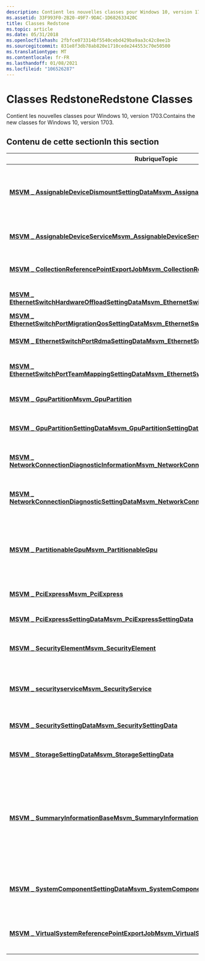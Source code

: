 ```yaml
---
description: Contient les nouvelles classes pour Windows 10, version 1703.
ms.assetid: 33F993F0-2B20-49F7-9DAC-1D682633420C
title: Classes Redstone
ms.topic: article
ms.date: 05/31/2018
ms.openlocfilehash: 2fbfce073314bf5540cebd429ba9aa3c42c8ee1b
ms.sourcegitcommit: 831e8f3db78ab820e1710cede244553c70e50500
ms.translationtype: MT
ms.contentlocale: fr-FR
ms.lasthandoff: 01/08/2021
ms.locfileid: "106526287"
---
```

# <a name="redstone-classes"></a><span data-ttu-id="eb04b-103">Classes Redstone</span><span class="sxs-lookup"><span data-stu-id="eb04b-103">Redstone Classes</span></span>

<span data-ttu-id="eb04b-104">Contient les nouvelles classes pour Windows 10, version 1703.</span><span class="sxs-lookup"><span data-stu-id="eb04b-104">Contains the new classes for Windows 10, version 1703.</span></span>

## <a name="in-this-section"></a><span data-ttu-id="eb04b-105">Contenu de cette section</span><span class="sxs-lookup"><span data-stu-id="eb04b-105">In this section</span></span>



| <span data-ttu-id="eb04b-106">Rubrique</span><span class="sxs-lookup"><span data-stu-id="eb04b-106">Topic</span></span>                                                                                                                | <span data-ttu-id="eb04b-107">Description</span><span class="sxs-lookup"><span data-stu-id="eb04b-107">Description</span></span>                                                                                                                                                                                                                                                                                               |
|----------------------------------------------------------------------------------------------------------------------|-----------------------------------------------------------------------------------------------------------------------------------------------------------------------------------------------------------------------------------------------------------------------------------------------------------|
| [<span data-ttu-id="eb04b-108">**MSVM \_ AssignableDeviceDismountSettingData**</span><span class="sxs-lookup"><span data-stu-id="eb04b-108">**Msvm\_AssignableDeviceDismountSettingData**</span></span>](msvm-assignabledevicedismountsettingdata.md)<br/>             | <span data-ttu-id="eb04b-109">Représente les paramètres d’un système virtuel à importer.</span><span class="sxs-lookup"><span data-stu-id="eb04b-109">Represents the settings of a virtual system to import.</span></span> <span data-ttu-id="eb04b-110">Utilisé par la méthode [**demount**](msvm-assignabledeviceservice-dismountassignabledevice.md) de la [**classe \_ AssignableDeviceService MSVM**](msvm-assignabledeviceservice.md) .</span><span class="sxs-lookup"><span data-stu-id="eb04b-110">Used by the [**Dismount**](msvm-assignabledeviceservice-dismountassignabledevice.md) method of the [**Msvm\_AssignableDeviceService**](msvm-assignabledeviceservice.md) class.</span></span><br/>                                                        |
| [<span data-ttu-id="eb04b-111">**MSVM \_ AssignableDeviceService**</span><span class="sxs-lookup"><span data-stu-id="eb04b-111">**Msvm\_AssignableDeviceService**</span></span>](msvm-assignabledeviceservice.md)<br/>                                     | <span data-ttu-id="eb04b-112">Gère les appareils attribuables sur un système d’ordinateur hôte.</span><span class="sxs-lookup"><span data-stu-id="eb04b-112">Manages the assignable devices on a host computer system.</span></span><br/>                                                                                                                                                                                                                                      |
| [<span data-ttu-id="eb04b-113">**MSVM \_ CollectionReferencePointExportJob**</span><span class="sxs-lookup"><span data-stu-id="eb04b-113">**Msvm\_CollectionReferencePointExportJob**</span></span>](msvm-collectionreferencepointexportjob.md)<br/>                 | <span data-ttu-id="eb04b-114">Cette classe représente un travail d’exportation de point de référence de collection.</span><span class="sxs-lookup"><span data-stu-id="eb04b-114">This class represents a collection reference point export operation job.</span></span><br/>                                                                                                                                                                                                                       |
| [<span data-ttu-id="eb04b-115">**MSVM \_ EthernetSwitchHardwareOffloadSettingData**</span><span class="sxs-lookup"><span data-stu-id="eb04b-115">**Msvm\_EthernetSwitchHardwareOffloadSettingData**</span></span>](msvm-ethernetswitchhardwareoffloadsettingdata.md)<br/>   | <span data-ttu-id="eb04b-116">Représente les paramètres de déchargement du commutateur.</span><span class="sxs-lookup"><span data-stu-id="eb04b-116">Represents the switch offload settings.</span></span><br/>                                                                                                                                                                                                                                                        |
| [<span data-ttu-id="eb04b-117">**MSVM \_ EthernetSwitchPortMigrationQosSettingData**</span><span class="sxs-lookup"><span data-stu-id="eb04b-117">**Msvm\_EthernetSwitchPortMigrationQosSettingData**</span></span>](msvm-ethernetswitchportmigrationqossettingdata.md)<br/> | <span data-ttu-id="eb04b-118">Représente les paramètres de QOS VFP.</span><span class="sxs-lookup"><span data-stu-id="eb04b-118">Represents the VFP QOS settings.</span></span><br/>                                                                                                                                                                                                                                                               |
| [<span data-ttu-id="eb04b-119">**MSVM \_ EthernetSwitchPortRdmaSettingData**</span><span class="sxs-lookup"><span data-stu-id="eb04b-119">**Msvm\_EthernetSwitchPortRdmaSettingData**</span></span>](msvm-ethernetswitchportrdmasettingdata.md)<br/>                 | <span data-ttu-id="eb04b-120">Représente les données du paramètre de fonctionnalité RDMA du port.</span><span class="sxs-lookup"><span data-stu-id="eb04b-120">Represents the port RDMA feature setting data.</span></span><br/>                                                                                                                                                                                                                                                 |
| [<span data-ttu-id="eb04b-121">**MSVM \_ EthernetSwitchPortTeamMappingSettingData**</span><span class="sxs-lookup"><span data-stu-id="eb04b-121">**Msvm\_EthernetSwitchPortTeamMappingSettingData**</span></span>](msvm-ethernetswitchportteammappingsettingdata.md)<br/>   | <span data-ttu-id="eb04b-122">Représente les données de paramètre de la fonctionnalité de mappage de l’équipe des ports.</span><span class="sxs-lookup"><span data-stu-id="eb04b-122">Represents the port team mapping feature setting data.</span></span><br/>                                                                                                                                                                                                                                         |
| [<span data-ttu-id="eb04b-123">**MSVM \_ GpuPartition**</span><span class="sxs-lookup"><span data-stu-id="eb04b-123">**Msvm\_GpuPartition**</span></span>](msvm-gpupartition.md)<br/>                                                           | <span data-ttu-id="eb04b-124">Représente l’état de la partition GPU.</span><span class="sxs-lookup"><span data-stu-id="eb04b-124">Represents the state of the GPU partition.</span></span><br/>                                                                                                                                                                                                                                                     |
| [<span data-ttu-id="eb04b-125">**MSVM \_ GpuPartitionSettingData**</span><span class="sxs-lookup"><span data-stu-id="eb04b-125">**Msvm\_GpuPartitionSettingData**</span></span>](msvm-gpupartitionsettingdata.md)<br/>                                     | <span data-ttu-id="eb04b-126">Représente l’état configuré d’un périphérique de partition GPU.</span><span class="sxs-lookup"><span data-stu-id="eb04b-126">Represents the configured state of a GPU partition device.</span></span><br/>                                                                                                                                                                                                                                     |
| [<span data-ttu-id="eb04b-127">**MSVM \_ NetworkConnectionDiagnosticInformation**</span><span class="sxs-lookup"><span data-stu-id="eb04b-127">**Msvm\_NetworkConnectionDiagnosticInformation**</span></span>](msvm-networkconnectiondiagnosticinformation.md)<br/>       | <span data-ttu-id="eb04b-128">Fournit des informations sur la connectivité réseau pour un ordinateur virtuel.</span><span class="sxs-lookup"><span data-stu-id="eb04b-128">Provides information about the network connectivity for a virtual machine.</span></span><br/>                                                                                                                                                                                                                     |
| [<span data-ttu-id="eb04b-129">**MSVM \_ NetworkConnectionDiagnosticSettingData**</span><span class="sxs-lookup"><span data-stu-id="eb04b-129">**Msvm\_NetworkConnectionDiagnosticSettingData**</span></span>](msvm-networkconnectiondiagnosticsettingdata.md)<br/>       | <span data-ttu-id="eb04b-130">Représente les paramètres utilisés pour tester la connectivité réseau d’un ordinateur virtuel.</span><span class="sxs-lookup"><span data-stu-id="eb04b-130">Represents the settings used to test the network connectivity of a virtual machine.</span></span> <br/>                                                                                                                                                                                                           |
| [<span data-ttu-id="eb04b-131">**MSVM \_ PartitionableGpu**</span><span class="sxs-lookup"><span data-stu-id="eb04b-131">**Msvm\_PartitionableGpu**</span></span>](msvm-partitionablegpu.md)<br/>                                                   | <span data-ttu-id="eb04b-132">Représente un GPU partitionné.</span><span class="sxs-lookup"><span data-stu-id="eb04b-132">Represents a partitionable GPU.</span></span> <span data-ttu-id="eb04b-133">Chaque GPU peut être divisé en plusieurs partitions GPU, qui peuvent être attribuées à un ordinateur virtuel en tant que processeur graphique virtuel.</span><span class="sxs-lookup"><span data-stu-id="eb04b-133">Each GPU can be sliced into a number of GPU partitions, which can be assigned to a virtual machine as a vGPU.</span></span><br/>                                                                                                                                                  |
| [<span data-ttu-id="eb04b-134">**MSVM \_ PciExpress**</span><span class="sxs-lookup"><span data-stu-id="eb04b-134">**Msvm\_PciExpress**</span></span>](msvm-pciexpress.md)<br/>                                                               | <span data-ttu-id="eb04b-135">Représente l’état du port PCI Express.</span><span class="sxs-lookup"><span data-stu-id="eb04b-135">Represents the state of the PCI Express port.</span></span><br/>                                                                                                                                                                                                                                                  |
| [<span data-ttu-id="eb04b-136">**MSVM \_ PciExpressSettingData**</span><span class="sxs-lookup"><span data-stu-id="eb04b-136">**Msvm\_PciExpressSettingData**</span></span>](msvm-pciexpresssettingdata.md)<br/>                                         | <span data-ttu-id="eb04b-137">Représente l’état configuré d’un port PCI Express.</span><span class="sxs-lookup"><span data-stu-id="eb04b-137">Represents the configured state of a PCI Express port.</span></span><br/>                                                                                                                                                                                                                                         |
| [<span data-ttu-id="eb04b-138">**MSVM \_ SecurityElement**</span><span class="sxs-lookup"><span data-stu-id="eb04b-138">**Msvm\_SecurityElement**</span></span>](msvm-securityelement.md)<br/>                                                     | <span data-ttu-id="eb04b-139">Représente les paramètres de sécurité du runtime d’un [**\_ ComputerSystem CIM**](cim-computersystem.md).</span><span class="sxs-lookup"><span data-stu-id="eb04b-139">Represents the runtime security settings of a [**CIM\_ComputerSystem**](cim-computersystem.md).</span></span><br/>                                                                                                                                                                                               |
| [<span data-ttu-id="eb04b-140">**MSVM \_ securityservice**</span><span class="sxs-lookup"><span data-stu-id="eb04b-140">**Msvm\_SecurityService**</span></span>](msvm-securityservice.md)<br/>                                                     | <span data-ttu-id="eb04b-141">Représente le service de sécurité.</span><span class="sxs-lookup"><span data-stu-id="eb04b-141">Represents the security service.</span></span> <span data-ttu-id="eb04b-142">Il est utilisé pour configurer les paramètres de sécurité du système virtuel.</span><span class="sxs-lookup"><span data-stu-id="eb04b-142">It is used for configuring virtual system security settings.</span></span><br/>                                                                                                                                                                                                  |
| [<span data-ttu-id="eb04b-143">**MSVM \_ SecuritySettingData**</span><span class="sxs-lookup"><span data-stu-id="eb04b-143">**Msvm\_SecuritySettingData**</span></span>](msvm-securitysettingdata.md)<br/>                                             | <span data-ttu-id="eb04b-144">Représente l’état configuré des paramètres de sécurité pour</span><span class="sxs-lookup"><span data-stu-id="eb04b-144">Represents the configured state of the security settings for</span></span> <br/>                                                                                                                                                                                                                                  |
| [<span data-ttu-id="eb04b-145">**MSVM \_ StorageSettingData**</span><span class="sxs-lookup"><span data-stu-id="eb04b-145">**Msvm\_StorageSettingData**</span></span>](msvm-storagesettingdata.md)<br/>                                               | <span data-ttu-id="eb04b-146">Représente les paramètres spécifiques au stockage pour un système virtuel.</span><span class="sxs-lookup"><span data-stu-id="eb04b-146">Represents the storage-specific settings for a virtual system.</span></span><br/>                                                                                                                                                                                                                                 |
| [<span data-ttu-id="eb04b-147">**MSVM \_ SummaryInformationBase**</span><span class="sxs-lookup"><span data-stu-id="eb04b-147">**Msvm\_SummaryInformationBase**</span></span>](msvm-summaryinformationbase.md)<br/>                                       | <span data-ttu-id="eb04b-148">Utilisé dans la méthode [**GetSummaryInformation**](getsummaryinformation-msvm-virtualsystemmanagementservice.md) de la classe [**MSVM \_ VirtualSystemManagementService**](msvm-virtualsystemmanagementservice.md) pour récupérer rapidement les informations communes relatives à un système virtuel ou à un instantané.</span><span class="sxs-lookup"><span data-stu-id="eb04b-148">Used in the [**GetSummaryInformation**](getsummaryinformation-msvm-virtualsystemmanagementservice.md) method in the [**Msvm\_VirtualSystemManagementService**](msvm-virtualsystemmanagementservice.md) class to quickly retrieve common information related to a virtual system or snapshot.</span></span><br/> |
| [<span data-ttu-id="eb04b-149">**MSVM \_ SystemComponentSettingData**</span><span class="sxs-lookup"><span data-stu-id="eb04b-149">**Msvm\_SystemComponentSettingData**</span></span>](msvm-systemcomponentsettingdata.md)<br/>                               | <span data-ttu-id="eb04b-150">Classe de base générique pour définir des classes de données qui représentent les composants d’un système virtuel.</span><span class="sxs-lookup"><span data-stu-id="eb04b-150">A generic base class for setting data classes representing components of a virtual system.</span></span><br/>                                                                                                                                                                                                     |
| [<span data-ttu-id="eb04b-151">**MSVM \_ VirtualSystemReferencePointExportJob**</span><span class="sxs-lookup"><span data-stu-id="eb04b-151">**Msvm\_VirtualSystemReferencePointExportJob**</span></span>](msvm-virtualsystemreferencepointexportjob.md)<br/>           | <span data-ttu-id="eb04b-152">Cette classe représente un travail d’exportation de point de référence système virtuel.</span><span class="sxs-lookup"><span data-stu-id="eb04b-152">This class represents a virtual system reference point export operation job.</span></span><br/>                                                                                                                                                                                                                   |



 

 

 




